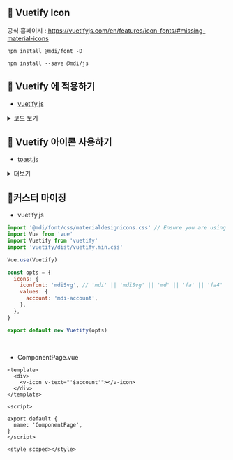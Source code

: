 📌 Vuetify Icon
-

공식 홈페이지 : https://vuetifyjs.com/en/features/icon-fonts/#missing-material-icons

```npm
npm install @mdi/font -D
```

```npm
npm install --save @mdi/js
```

📌 Vuetify 에 적용하기
-

* [vuetify.js](../src/plugins/vuetify.js)

<details>
<summary>코드 보기</summary>

```javascript
import '@mdi/font/css/materialdesignicons.css' // Ensure you are using css-loader
import Vue from 'vue'
import Vuetify from 'vuetify'
import 'vuetify/dist/vuetify.min.css'

Vue.use(Vuetify)

const opts = {
  icons: {
    iconfont: 'mdiSvg', // 'mdi' || 'mdiSvg' || 'md' || 'fa' || 'fa4' || 'faSvg'
  },
}

export default new Vuetify(opts)
```
</details> 

📌 Vuetify 아이콘 사용하기
-

* [toast.js](../src/plugins/toast.js)


<details>
<summary>더보기</summary>

```vue
<template>
  <v-icon>{{ svgPath }}</v-icon>
</template>

<script>
import { mdiAccount } from '@mdi/js'
export default {
  name: 'ComponentPage',
  data() {
    return {
      svgPath: mdiAccount,
    }
  },
}
</script>

<style scoped></style>

```
</details> 

📌커스터 마이징
-

- vuetify.js
```javascript
import '@mdi/font/css/materialdesignicons.css' // Ensure you are using css-loader
import Vue from 'vue'
import Vuetify from 'vuetify'
import 'vuetify/dist/vuetify.min.css'

Vue.use(Vuetify)

const opts = {
  icons: {
    iconfont: 'mdiSvg', // 'mdi' || 'mdiSvg' || 'md' || 'fa' || 'fa4' || 'faSvg'
    values: {
      account: 'mdi-account',
    },
  },
}

export default new Vuetify(opts)
```
<br/>

- ComponentPage.vue
```vue
<template>
  <div>
    <v-icon v-text="'$account'"></v-icon>
  </div>
</template>

<script>

export default {
  name: 'ComponentPage',
}
</script>

<style scoped></style>
```
